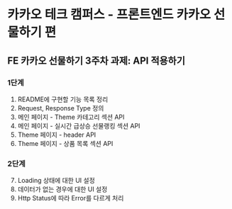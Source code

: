 # 카카오 테크 캠퍼스 - 프론트엔드 카카오 선물하기 편

## FE 카카오 선물하기 3주차 과제: API 적용하기
### 1단계
1. README에 구현할 기능 목록 정리
2. Request, Response Type 정의
3. 메인 페이지 - Theme 카테고리 섹션 API
4. 메인 페이지 - 실시간 급상승 선물랭킹 섹션 API
5. Theme 페이지 - header API
6. Theme 페이지 - 상품 목록 섹션 API

### 2단계
7. Loading 상태에 대한 UI 설정
8. 데이터가 없는 경우에 대한 UI 설정
9. Http Status에 따라 Error를 다르게 처리